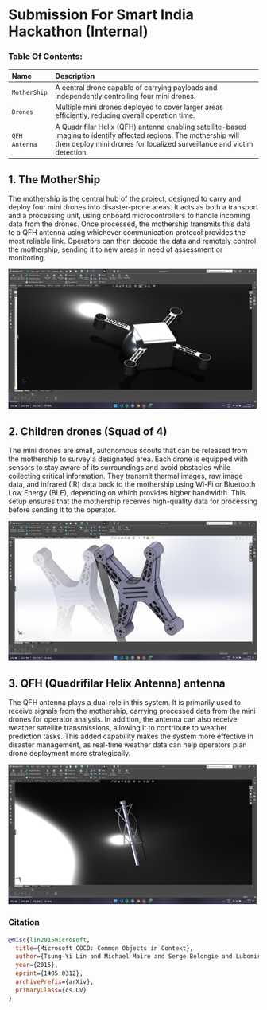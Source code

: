 
# Submission For Smart India Hackathon (Internal) 

### Table Of Contents:

| Name          | Description                                                                                                                                                                                   |
| :------------ | :-------------------------------------------------------------------------------------------------------------------------------------------------------------------------------------------- |
| `MotherShip`  | A central drone capable of carrying payloads and independently controlling four mini drones.                                                                                                  |
| `Drones`      | Multiple mini drones deployed to cover larger areas efficiently, reducing overall operation time.                                                                                             |
| `QFH Antenna` | A Quadrifilar Helix (QFH) antenna enabling satellite-based imaging to identify affected regions. The mothership will then deploy mini drones for localized surveillance and victim detection. |


## 1. The MotherShip
The mothership is the central hub of the project, designed to carry and deploy four mini drones into disaster-prone areas. It acts as both a transport and a processing unit, using onboard microcontrollers to handle incoming data from the drones. Once processed, the mothership transmits this data to a QFH antenna using whichever communication protocol provides the most reliable link. Operators can then decode the data and remotely control the mothership, sending it to new areas in need of assessment or monitoring.

<img src="images_(jpeg)/lmo7.jpeg" alt="MotherShip" width="500">

## 2. Children drones (Squad of 4)
The mini drones are small, autonomous scouts that can be released from the mothership to survey a designated area. Each drone is equipped with sensors to stay aware of its surroundings and avoid obstacles while collecting critical information. They transmit thermal images, raw image data, and infrared (IR) data back to the mothership using Wi-Fi or Bluetooth Low Energy (BLE), depending on which provides higher bandwidth. This setup ensures that the mothership receives high-quality data for processing before sending it to the operator.

<img src="images_(jpeg)/lmo5.jpeg" alt="Drone" width="500">

## 3. QFH (Quadrifilar Helix Antenna) antenna
The QFH antenna plays a dual role in this system. It is primarily used to receive signals from the mothership, carrying processed data from the mini drones for operator analysis. In addition, the antenna can also receive weather satellite transmissions, allowing it to contribute to weather prediction tasks. This added capability makes the system more effective in disaster management, as real-time weather data can help operators plan drone deployment more strategically.

<img src="images_(jpeg)/lmo8.jpeg" alt="QFH antenna" width="500">

### Citation


```bibtex
@misc{lin2015microsoft,
  title={Microsoft COCO: Common Objects in Context},
  author={Tsung-Yi Lin and Michael Maire and Serge Belongie and Lubomir Bourdev and Ross Girshick and James Hays and Pietro Perona and Deva Ramanan and C. Lawrence Zitnick and Piotr Dollár},
  year={2015},
  eprint={1405.0312},
  archivePrefix={arXiv},
  primaryClass={cs.CV}
}

